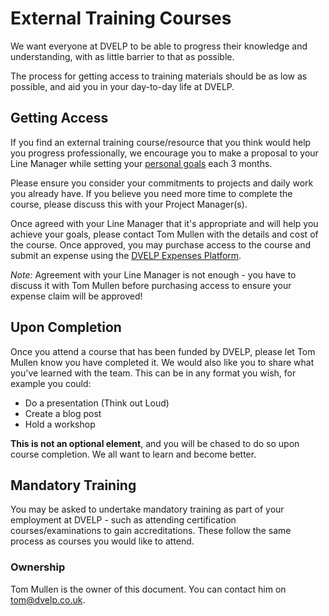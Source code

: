 # External Training Courses

We want everyone at DVELP to be able to progress their knowledge and understanding,
with as little barrier to that as possible.

The process for getting access to training materials should be as low as possible,
and aid you in your day-to-day life at DVELP.

## Getting Access

If you find an external training course/resource that you think would help you
progress professionally, we encourage you to make a proposal to your Line Manager
while setting your [personal goals](goal-reviews.md#personal-goals) each 3 months.

Please ensure you consider your commitments to projects and daily work you
already have. If you believe you need more time to complete the course, please
discuss this with your Project Manager(s).

Once agreed with your Line Manager that it's appropriate and will help you
achieve your goals, please contact Tom Mullen with the details and cost of the
course. Once approved, you may purchase access to the course and submit an expense
using the [DVELP Expenses Platform](https://dvelp-expenses.firebaseapp.com/expenses).

_Note:_ Agreement with your Line Manager is not enough - you have to discuss it
with Tom Mullen before purchasing access to ensure your expense claim will be
approved!

## Upon Completion

Once you attend a course that has been funded by DVELP, please let Tom Mullen
know you have completed it. We would also like you to share what you've learned
with the team. This can be in any format you wish, for example you could:

- Do a presentation (Think out Loud)
- Create a blog post
- Hold a workshop

**This is not an optional element**, and you will be chased to do so upon course
completion. We all want to learn and become better.

## Mandatory Training

You may be asked to undertake mandatory training as part of your employment at
DVELP - such as attending certification courses/examinations to gain accreditations.
These follow the same process as courses you would like to attend.

### Ownership

Tom Mullen is the owner of this document. You can contact him on
<tom@dvelp.co.uk>.
